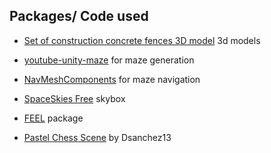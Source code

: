 ## Packages/ Code used
- [Set of construction concrete fences 3D model](https://www.turbosquid.com/3d-models/set-of-construction-concrete-fences-3d-model-1792895) 3d models
- [youtube-unity-maze](https://github.com/gamedolphin/youtube_unity_maze.git) for maze generation
- [NavMeshComponents](https://github.com/Unity-Technologies/NavMeshComponents.git) for maze navigation
- [SpaceSkies Free](https://assetstore.unity.com/packages/2d/textures-materials/sky/spaceskies-free-80503) skybox
- [FEEL](https://assetstore.unity.com/packages/tools/particles-effects/feel-183370) package

- [Pastel Chess Scene](https://skfb.ly/6TS6p) by Dsanchez13